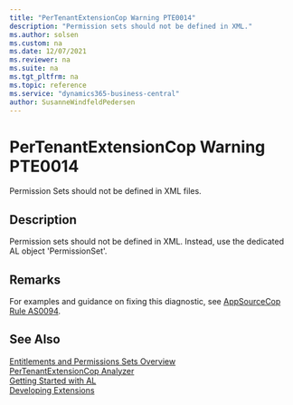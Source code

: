 ```yaml
---
title: "PerTenantExtensionCop Warning PTE0014"
description: "Permission sets should not be defined in XML."
ms.author: solsen
ms.custom: na
ms.date: 12/07/2021
ms.reviewer: na
ms.suite: na
ms.tgt_pltfrm: na
ms.topic: reference
ms.service: "dynamics365-business-central"
author: SusanneWindfeldPedersen
---
```

[//]: # (START>DO_NOT_EDIT)
[//]: # (IMPORTANT:Do not edit any of the content between here and the END>DO_NOT_EDIT.)
[//]: # (Any modifications should be made in the .xml files in the ModernDev repo.)
# PerTenantExtensionCop Warning PTE0014
Permission Sets should not be defined in XML files.

## Description
Permission sets should not be defined in XML. Instead, use the dedicated AL object 'PermissionSet'.

[//]: # (IMPORTANT: END>DO_NOT_EDIT)

## Remarks
For examples and guidance on fixing this diagnostic, see [AppSourceCop Rule AS0094](appsourcecop-as0094.md).

## See Also
[Entitlements and Permissions Sets Overview](../devenv-entitlements-and-permissionsets-overview.md)  
[PerTenantExtensionCop Analyzer](pertenantextensioncop.md)  
[Getting Started with AL](../devenv-get-started.md)  
[Developing Extensions](../devenv-dev-overview.md)  
